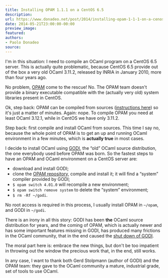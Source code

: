 ```yaml
---
title: Installing OPAM 1.1.1 on a CentOS 6.5
description:
url: https://www.donadeo.net/post/2014/installing-opam-1-1-1-on-a-cenos-6-5
date: 2014-05-21T23:00:00-00:00
preview_image:
featured:
authors:
- Paolo Donadeo
source:
---
```


<div>
<p class="noindent">I'm in this situation: I need to compile an OCaml program on a CentOS 6.5 server. This is actually quite problematic, because CentOS 6.5 provide out of the box a very old OCaml 3.11.2, released by INRIA in January 2010, more than four years ago.</p>

<p class="noindent">No problem, <a href="https://opam.ocaml.org/" title="OPAM -  Home">OPAM</a> come to the rescue! No. The OPAM team doesn't provide a binary executable compatible with the (actually very old) system libraries present in CentOS.
</p>

<p class="noindent">Ok, step back: OPAM can be compiled from sources (<a href="https://opam.ocaml.org/doc/Advanced_Install.html - [404 Not Found]" title="OPAM -  Advanced Install">instructions here</a>) so it's just a matter of minutes. Again: nope. To compile OPAM you need at least OCaml 3.12.1, while in CentOS we have only 3.11.2.</p>

<p class="noindent">Step back: first compile and install OCaml from sources. This time I say no, because the whole point of OPAM is to get an up and running OCaml environment in a few minutes, which is <strong>actually true</strong> in most cases.</p>

<p class="noindent">I decide to install OCaml using <a href="https://godi.camlcity.org/godi/get_godi.html" title="Get GODI">GODI</a>, the &ldquo;old&rdquo; OCaml source distribution, the one everybody used before OPAM was born. So the fastest steps to have an OPAM and OCaml environment on a CentOS server are:</p>

<ul>
  <li>download and install GODI;</li>
  <li>clone the <a href="https://github.com/ocaml/opam" title="GITHUB - ocaml/opam">OPAM repository</a>, compile and install it; it will find a &ldquo;system&rdquo; compiler provided by GODI;</li>
  <li><code>$ opam switch 4.01.0</code> will recompile a new environment;</li>
  <li><code>$ opam switch remove system</code> to delete the &ldquo;system&rdquo; environment;</li>
  <li><code>$ rm -Rf ~/godi</code>.</li>
</ul>

<p class="noindent">No root access is required in this process, I usually install OPAM in <code>~/opam</code>, and GODI in <code>~/godi</code>.</p>

<p class="noindent">There is an irony in all this story: GODI has been <strong>the</strong> OCaml source distribution for years, and the coming of OPAM, which is actually newer and has some important features missing in GODI, has produced many frictions in the OCaml community, that in the end caused the <a href="https://blog.camlcity.org/blog/godi_shutdown.html" title="GODI is shutting down">shut down of GODI</a>.</p>

<p class="noindent">The moral part here is: embrace the new things, but don't be too impatient in throwing out the window the precious work that, in the end, still works.</p>

<p class="noindent">In any case, I want to thank both Gerd Stolpmann (author of GODI) and the OPAM team: they gave to the OCaml community a mature, industrial grade, set of tools to use OCaml.</p>
</div>
